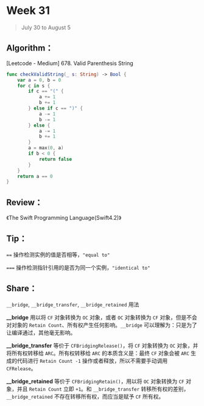 # Week 31

> July 30 to August 5

## Algorithm：

[Leetcode - Medium] 678. Valid Parenthesis String

```swift
func checkValidString(_ s: String) -> Bool {
    var a = 0, b = 0
    for c in s {
        if c == "(" {
            a += 1
            b += 1
        } else if c == ")" {
            a -= 1
            b -= 1
        } else {
            a -= 1
            b += 1
        }
        a = max(0, a)
        if b < 0 {
            return false
        }
    }
    return a == 0
}
```

## Review：

《The Swift Programming Language(Swift4.2)》


## Tip：

`==` 操作检测实例的值是否相等，`"equal to"`

`===` 操作检测指针引用的是否为同一个实例，`"identical to"`

## Share：

 `__bridge`, `__bridge_transfer`, `__bridge_retained` 用法

**__bridge** 用以将 `CF` 对象转换为 `OC` 对象，或者 `OC` 对象转换为 `CF` 对象，但是不会对对象的 `Retain Count`、所有权产生任何影响。`__bridge` 可以理解为：只是为了让编译通过，其他毫无影响。

**__bridge_transfer** 等价于 `CFBridgingRelease()`，将 `CF` 对象转换为 `OC` 对象，并将所有权转移给 `ARC`。所有权转移给 `ARC` 的本质含义是：最终 `CF` 对象会被 `ARC` 生成的代码进行 `Retain Count -1` 操作或者释放，所以不需要手动调用 `CFRelease`。

**__bridge_retained** 等价于 `CFBridgingRetain()`，用以将 `OC` 对象转换为 `CF` 对象，并且 `Retain Count` 立即 `+1`。和 `__bridge_transfer` 转移所有权的差别，`__bridge_retained` 不存在转移所有权，而应当是赋予 `CF` 所有权。